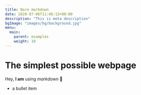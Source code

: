 ```yaml
---
title: Bare markdown
date: 2020-07-06T11:46:13+00:00
description: "This is meta description"
bgImage: "images/bg/background.jpg"
menu:
  main:
    parent: examples
    weight: 10
---
```


# The simplest possible webpage

Hey, **I am** using *markdown* 🙂

- a bullet item
